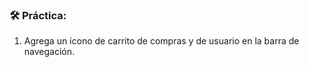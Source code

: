 
### **🛠️ Práctica:**

1.  Agrega un ícono de carrito de compras y de usuario en la barra de navegación.
